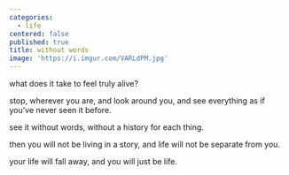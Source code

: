 ```yaml
---
categories:
  - life
centered: false
published: true
title: without words
image: 'https://i.imgur.com/VARLdPM.jpg'
---
```

what does it take
to feel truly alive?

stop,
wherever you are,
and look around you,
and see everything
as if you’ve never 
seen it before.

see it without words,
without a history
for each thing.

then you will not
be living in a story,
and life will not
be separate from you.

your life will fall away,
and you will just
be life.

